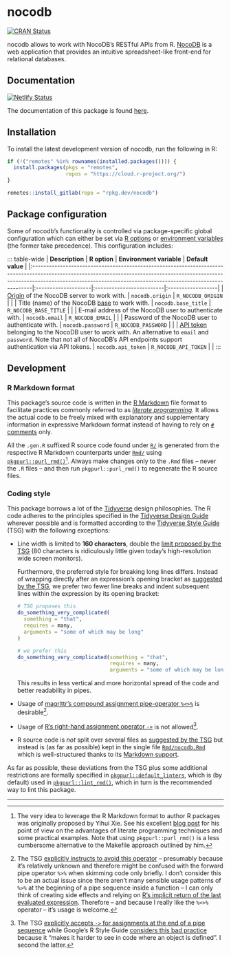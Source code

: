 # nocodb

<a href="https://cran.r-project.org/package=nocodb" class="pkgdown-release"><img src="https://r-pkg.org/badges/version/nocodb" alt="CRAN Status" /></a>

nocodb allows to work with NocoDB’s RESTful APIs from R. [NocoDB](https://nocodb.com) is a web application that provides an intuitive spreadsheet-like front-end for relational databases.

## Documentation

[![Netlify Status](https://api.netlify.com/api/v1/badges/8780ea6d-ea71-4ddc-a8fe-be53e095a727/deploy-status)](https://app.netlify.com/sites/nocodb-rpkg-dev/deploys)

The documentation of this package is found [here](https://nocodb.rpkg.dev).

## Installation

To install the latest development version of nocodb, run the following in R:

``` r
if (!("remotes" %in% rownames(installed.packages()))) {
  install.packages(pkgs = "remotes",
                   repos = "https://cloud.r-project.org/")
}

remotes::install_gitlab(repo = "rpkg.dev/nocodb")
```

## Package configuration

Some of nocodb’s functionality is controlled via package-specific global configuration which can either be set via [R options](https://rdrr.io/r/base/options.html) or [environment variables](https://en.wikipedia.org/wiki/Environment_variable) (the former take precedence). This configuration includes:

::: table-wide
| **Description**                                                                                                                                                                                                                           | **R option**        | **Environment variable** | **Default value** |
|:------------------------------------------------------------------------------------------------------------------------------------------------------------------------------------------------------------------------------------------|:--------------------|:-------------------------|:------------------|
| [Origin](https://developer.mozilla.org/docs/Glossary/Origin) of the NocoDB server to work with.                                                                                                                                           | `nocodb.origin`     | `R_NOCODB_ORIGIN`        |                   |
| Title (name) of the NocoDB [base](https://docs.nocodb.com/category/bases) to work with.                                                                                                                                                   | `nocodb.base_title` | `R_NOCODB_BASE_TITLE`    |                   |
| E-mail address of the NocoDB user to authenticate with.                                                                                                                                                                                   | `nocodb.email`      | `R_NOCODB_EMAIL`         |                   |
| Password of the NocoDB user to authenticate with.                                                                                                                                                                                         | `nocodb.password`   | `R_NOCODB_PASSWORD`      |                   |
| [API token](https://docs.nocodb.com/account-settings/api-tokens/) belonging to the NocoDB user to work with. An alternative to `email` and `password`. Note that not all of NocoDB’s API endpoints support authentication via API tokens. | `nocodb.api_token`  | `R_NOCODB_API_TOKEN`     |                   |
:::

## Development

### R Markdown format

This package’s source code is written in the [R Markdown](https://rmarkdown.rstudio.com/) file format to facilitate practices commonly referred to as [*literate programming*](https://en.wikipedia.org/wiki/Literate_programming). It allows the actual code to be freely mixed with explanatory and supplementary information in expressive Markdown format instead of having to rely on [`#` comments](https://rstudio.github.io/r-manuals/r-lang/Parser.html#comments) only.

All the `.gen.R` suffixed R source code found under [`R/`](https://gitlab.com/rpkg.dev/nocodb/-/tree/main/R/) is generated from the respective R Markdown counterparts under [`Rmd/`](https://gitlab.com/rpkg.dev/nocodb/-/tree/main/Rmd/) using [`pkgpurl::purl_rmd()`](https://pkgpurl.rpkg.dev/dev/reference/purl_rmd.html)[^1]. Always make changes only to the `.Rmd` files – never the `.R` files – and then run `pkgpurl::purl_rmd()` to regenerate the R source files.

### Coding style

This package borrows a lot of the [Tidyverse](https://www.tidyverse.org/) design philosophies. The R code adheres to the principles specified in the [Tidyverse Design Guide](https://principles.tidyverse.org/) wherever possible and is formatted according to the [Tidyverse Style Guide](https://style.tidyverse.org/) (TSG) with the following exceptions:

-   Line width is limited to **160 characters**, double the [limit proposed by the TSG](https://style.tidyverse.org/syntax.html#long-lines) (80 characters is ridiculously little given today’s high-resolution wide screen monitors).

    Furthermore, the preferred style for breaking long lines differs. Instead of wrapping directly after an expression’s opening bracket as [suggested by the TSG](https://style.tidyverse.org/syntax.html#long-lines), we prefer two fewer line breaks and indent subsequent lines within the expression by its opening bracket:

    ``` r
    # TSG proposes this
    do_something_very_complicated(
      something = "that",
      requires = many,
      arguments = "some of which may be long"
    )

    # we prefer this
    do_something_very_complicated(something = "that",
                                  requires = many,
                                  arguments = "some of which may be long")
    ```

    This results in less vertical and more horizontal spread of the code and better readability in pipes.

-   Usage of [magrittr’s compound assignment pipe-operator `%<>%`](https://magrittr.tidyverse.org/reference/compound.html) is desirable[^2].

-   Usage of [R’s right-hand assignment operator `->`](https://rdrr.io/r/base/assignOps.html) is not allowed[^3].

-   R source code is *not* split over several files as [suggested by the TSG](https://style.tidyverse.org/package-files.html) but instead is (as far as possible) kept in the single file [`Rmd/nocodb.Rmd`](https://gitlab.com/rpkg.dev/nocodb/-/tree/main/Rmd/nocodb.Rmd) which is well-structured thanks to its [Markdown support](#r-markdown-format).

As far as possible, these deviations from the TSG plus some additional restrictions are formally specified in [`pkgpurl::default_linters`](https://pkgpurl.rpkg.dev/reference/default_linters), which is (by default) used in [`pkgpurl::lint_rmd()`](https://pkgpurl.rpkg.dev/reference/lint_rmd), which in turn is the recommended way to lint this package.

---

[^1]: The very idea to leverage the R Markdown format to author R packages was originally proposed by Yihui Xie. See his excellent [blog post](https://yihui.name/rlp/) for his point of view on the advantages of literate programming techniques and some practical examples. Note that using `pkgpurl::purl_rmd()` is a less cumbersome alternative to the Makefile approach outlined by him.

[^2]: The TSG [explicitly instructs to avoid this operator](https://style.tidyverse.org/pipes.html#assignment-2) – presumably because it’s relatively unknown and therefore might be confused with the forward pipe operator `%>%` when skimming code only briefly. I don’t consider this to be an actual issue since there aren’t many sensible usage patterns of `%>%` at the beginning of a pipe sequence inside a function – I can only think of creating side effects and relying on [R’s implicit return of the last evaluated expression](https://rdrr.io/r/base/function.html). Therefore – and because I really like the `%<>%` operator – it’s usage is welcome.

[^3]: The TSG [explicitly accepts `->` for assignments at the end of a pipe sequence](https://style.tidyverse.org/pipes.html#assignment-2) while Google’s R Style Guide [considers this bad practice](https://google.github.io/styleguide/Rguide.html#right-hand-assignment) because it “makes it harder to see in code where an object is defined”. I second the latter.
